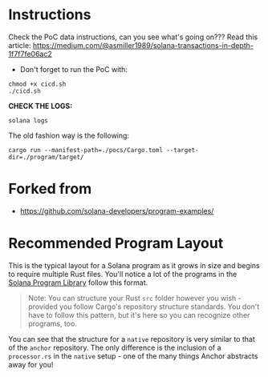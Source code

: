 # Instructions
Check the PoC data instructions, can you see what's going on???
Read this article:
https://medium.com/@asmiller1989/solana-transactions-in-depth-1f7f7fe06ac2

- Don't forget to run the PoC with:
```
chmod +x cicd.sh
./cicd.sh
```

**CHECK THE LOGS:**
	
`solana logs`

The old fashion way is the following:

`cargo run --manifest-path=./pocs/Cargo.toml --target-dir=./program/target/
`
# Forked from
- https://github.com/solana-developers/program-examples/

# Recommended Program Layout

This is the typical layout for a Solana program as it grows in size and begins to require multiple Rust files. You'll notice a lot of the programs in the [Solana Program Library](https://github.com/solana-labs/solana-program-library) follow this format.

> Note: You can structure your Rust `src` folder however you wish - provided you follow Cargo's repository structure standards. You don't have to follow this pattern, but it's here so you can recognize other programs, too.

You can see that the structure for a `native` repository is very similar to that of the `anchor` repository. The only difference is the inclusion of a `processor.rs` in the `native` setup - one of the many things Anchor abstracts away for you!